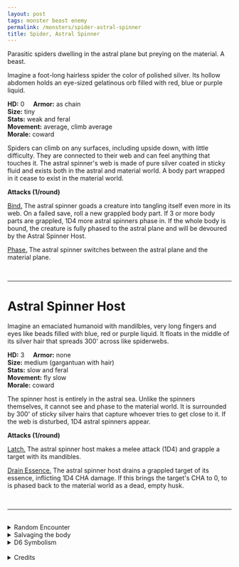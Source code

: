```yaml
---
layout: post
tags: monster beast enemy
permalink: /monsters/spider-astral-spinner
title: Spider, Astral Spinner
---
```


Parasitic spiders dwelling in the astral plane but preying on the material. A beast.

Imagine a foot-long hairless spider the color of polished silver. Its hollow abdomen holds an eye-sized gelatinous orb filled with red, blue or purple liquid.

**HD:** 0  &nbsp; &nbsp;  **Armor:** as chain <br>
**Size:** tiny <br>
**Stats:** weak and feral<br>
**Movement:** average, climb average <br>
**Morale:** coward <br>

Spiders can climb on any surfaces, including upside down, with little difficulty. They are connected to their web and can feel anything that touches it. The astral spinner's web is made of pure silver coated in sticky fluid and exists both in the astral and material world. A body part wrapped in it cease to exist in the material world.

**Attacks (1/round)**

<ins>Bind.</ins> The astral spinner goads a creature into tangling itself even more in its web. On a failed save, roll a new grappled body part. If 3 or more body parts are grappled, 1D4 more astral spinners phase in. If the whole body is bound, the creature is fully phased to the astral plane and will be devoured by the Astral Spinner Host.

<ins>Phase.</ins> The astral spinner switches between the astral plane and the material plane.

<br>

---

# Astral Spinner Host

Imagine an emaciated humanoid with mandilbles, very long fingers and eyes like beads filled with blue, red or purple liquid. It floats in the middle of its silver hair that spreads 300' across like spiderwebs. 

**HD:** 3  &nbsp; &nbsp;  **Armor:** none <br>
**Size:** medium (gargantuan with hair) <br>
**Stats:** slow and feral<br>
**Movement:** fly slow <br>
**Morale:** coward <br>

The spinner host is entirely in the astral sea. Unlike the spinners themselves, it cannot see and phase to the material world. It is surrounded by 300' of sticky silver hairs that capture whoever tries to get close to it. If the web is disturbed, 1D4 astral spinners appear.

**Attacks (1/round)**

<ins>Latch.</ins> The astral spinner host makes a melee attack (1D4) and grapple a target with its mandibles.

<ins>Drain Essence.</ins> The astral spinner host drains a grappled target of its essence, inflicting 1D4 CHA damage. If this brings the target's CHA to 0, to is phased back to the material world as a dead, empty husk.

<br>

---

<br> 

<details markdown="1">
<summary>Random Encounter</summary>

1. **Monster:** 1D6 astral spinners (and a host, linked somewhere in the astral sea).
1. **Lair:**  A cluster of silver threads spread across a room like spider webs (and a host, linked to it in the astral sea). <br>	&nbsp; OR <br>	**Omen:** A silver thread dangles seemingly out of nowhere.
1. **Spoor:**  A piece of equipment or debris stuck in silver threads.
1. **Tracks:** Sivler threads.
1. **Trace:** [rumor] Silver grows here.
1. **Trace:** Silver thread, old and dull.
</details>

<details markdown="1">
<summary>Salvaging the body</summary>

The astral spinner might be dangerous, but is highly saught after: First, its silk is really pure silver. Once washed of the sticcky goo, it can be melted to maked the highest quality metal. Rumor even has it that it can be forged into weapons capable of cutting silver cords. Secondly, the gelatinous orb in its abdomen can be popped out and eaten (it tastes like gummybear. These orbs are actually the host's eyes, which regrow after being ripped out by the astral spinner babies it vomits.

<span class="alchemy">**Astral Spinner Eye**. When eaten, causes to astrally project for 1D4 hours. Roll 1D12, on a roll of 1, you dont come back and transform into an astral spinner host. </span>

</details>

<details markdown="1">
<summary>D6 Symbolism</summary>

In local cultures this beast is a symbol of ...

1. Greed
1. Bad Teeth
1. Dreams
1. Revenge
1. Sacred
1. Taboo 
</details>

<br>

<details markdown="1">
<summary>Credits</summary>
Boltforagers are a creation of [Jacob Hurst, Evan Peterson, and Donnie Garcia](https://shop.swordfishislands.com/) found in [Hot Springs Island](https://shop.swordfishislands.com/the-dark-of-hot-springs-island/). The creatures are not statted in the book, so I made my own version. — SaltyGoo
</details>

